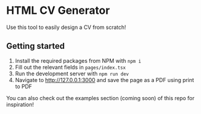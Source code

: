 # HTML CV Generator

Use this tool to easily design a CV from scratch!

## Getting started

1. Install the required packages from NPM with `npm i`
2. Fill out the relevant fields in `pages/index.tsx`
3. Run the development server with `npm run dev`
4. Navigate to http://127.0.0.1:3000 and save the page as a PDF using print to PDF

You can also check out the examples section (coming soon) of this repo for inspiration!